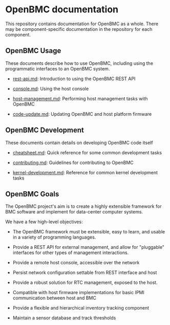 # OpenBMC documentation

This repository contains documentation for OpenBMC as a whole. There may
be component-specific documentation in the repository for each component.

OpenBMC Usage
-------------

These documents describe how to use OpenBMC, including using the programmatic
interfaces to an OpenBMC system.

 - [rest-api.md](rest-api.md): Introduction to using the OpenBMC REST API

 - [console.md](console.md): Using the host console

 - [host-management.md](host-management.md): Performing host management tasks
   with OpenBMC

 - [code-update.md](code-update.md): Updating OpenBMC and host platform firmware


OpenBMC Development
-------------------

These documents contain details on developing OpenBMC code itself

 - [cheatsheet.md](cheatsheet.md): Quick reference for some common
   development tasks

 - [contributing.md](contributing.md): Guidelines for contributing to
   OpenBMC

 - [kernel-development.md](kernel-development.md): Reference for common
   kernel development tasks


OpenBMC Goals
-------------

The OpenBMC project's aim is to create a highly extensible framework for BMC
software and implement for data-center computer systems.

We have a few high-level objectives:

 * The OpenBMC framework must be extensible, easy to learn, and usable in a
   variety of programming languages.

 * Provide a REST API for external management, and allow for "pluggable"
   interfaces for other types of management interactions.

 * Provide a remote host console, accessible over the network

 * Persist network configuration settable from REST interface and host

 * Provide a robust solution for RTC management, exposed to the host.

 * Compatible with host firmware implementations for basic IPMI communication
   between host and BMC

 * Provide a flexible and hierarchical inventory tracking component

 * Maintain a sensor database and track thresholds

